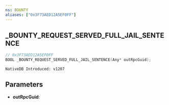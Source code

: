 ```yaml
---
ns: BOUNTY
aliases: ["0x3F73AED12A5EF0FF"]
---
```

## _BOUNTY_REQUEST_SERVED_FULL_JAIL_SENTENCE

```c
// 0x3F73AED12A5EF0FF
BOOL _BOUNTY_REQUEST_SERVED_FULL_JAIL_SENTENCE(Any* outRpcGuid);
```

```
NativeDB Introduced: v1207
```

## Parameters
* **outRpcGuid**:
